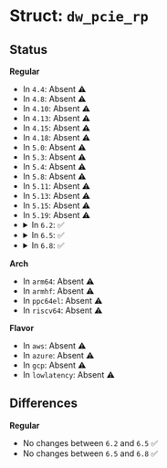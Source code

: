 # Struct: <code>dw_pcie_rp</code>

## Status
<b>Regular</b>
<ul>
<li>
In <code>4.4</code>: Absent ⚠️
</li>
<li>
In <code>4.8</code>: Absent ⚠️
</li>
<li>
In <code>4.10</code>: Absent ⚠️
</li>
<li>
In <code>4.13</code>: Absent ⚠️
</li>
<li>
In <code>4.15</code>: Absent ⚠️
</li>
<li>
In <code>4.18</code>: Absent ⚠️
</li>
<li>
In <code>5.0</code>: Absent ⚠️
</li>
<li>
In <code>5.3</code>: Absent ⚠️
</li>
<li>
In <code>5.4</code>: Absent ⚠️
</li>
<li>
In <code>5.8</code>: Absent ⚠️
</li>
<li>
In <code>5.11</code>: Absent ⚠️
</li>
<li>
In <code>5.13</code>: Absent ⚠️
</li>
<li>
In <code>5.15</code>: Absent ⚠️
</li>
<li>
In <code>5.19</code>: Absent ⚠️
</li>
<li>
<details>
<summary>In <code>6.2</code>: ✅</summary>

```c
struct dw_pcie_rp {
    bool has_msi_ctrl;
    bool cfg0_io_shared;
    u64 cfg0_base;
    void *va_cfg0_base;
    u32 cfg0_size;
    resource_size_t io_base;
    phys_addr_t io_bus_addr;
    u32 io_size;
    int irq;
    const struct dw_pcie_host_ops *ops;
    int msi_irq[8];
    struct irq_domain *irq_domain;
    struct irq_domain *msi_domain;
    dma_addr_t msi_data;
    struct irq_chip *msi_irq_chip;
    u32 num_vectors;
    u32 irq_mask[8];
    struct pci_host_bridge *bridge;
    raw_spinlock_t lock;
    long unsigned int msi_irq_in_use[4];
};
```
</details>
</li>
<li>
<details>
<summary>In <code>6.5</code>: ✅</summary>

```c
struct dw_pcie_rp {
    bool has_msi_ctrl;
    bool cfg0_io_shared;
    u64 cfg0_base;
    void *va_cfg0_base;
    u32 cfg0_size;
    resource_size_t io_base;
    phys_addr_t io_bus_addr;
    u32 io_size;
    int irq;
    const struct dw_pcie_host_ops *ops;
    int msi_irq[8];
    struct irq_domain *irq_domain;
    struct irq_domain *msi_domain;
    dma_addr_t msi_data;
    struct irq_chip *msi_irq_chip;
    u32 num_vectors;
    u32 irq_mask[8];
    struct pci_host_bridge *bridge;
    raw_spinlock_t lock;
    long unsigned int msi_irq_in_use[4];
};
```
</details>
</li>
<li>
<details>
<summary>In <code>6.8</code>: ✅</summary>

```c
struct dw_pcie_rp {
    bool has_msi_ctrl;
    bool cfg0_io_shared;
    u64 cfg0_base;
    void *va_cfg0_base;
    u32 cfg0_size;
    resource_size_t io_base;
    phys_addr_t io_bus_addr;
    u32 io_size;
    int irq;
    const struct dw_pcie_host_ops *ops;
    int msi_irq[8];
    struct irq_domain *irq_domain;
    struct irq_domain *msi_domain;
    dma_addr_t msi_data;
    struct irq_chip *msi_irq_chip;
    u32 num_vectors;
    u32 irq_mask[8];
    struct pci_host_bridge *bridge;
    raw_spinlock_t lock;
    long unsigned int msi_irq_in_use[4];
};
```
</details>
</li>
</ul>
<b>Arch</b>
<ul>
<li>
In <code>arm64</code>: Absent ⚠️
</li>
<li>
In <code>armhf</code>: Absent ⚠️
</li>
<li>
In <code>ppc64el</code>: Absent ⚠️
</li>
<li>
In <code>riscv64</code>: Absent ⚠️
</li>
</ul>
<b>Flavor</b>
<ul>
<li>
In <code>aws</code>: Absent ⚠️
</li>
<li>
In <code>azure</code>: Absent ⚠️
</li>
<li>
In <code>gcp</code>: Absent ⚠️
</li>
<li>
In <code>lowlatency</code>: Absent ⚠️
</li>
</ul>

## Differences
<b>Regular</b>
<ul>
<li>
No changes between <code>6.2</code> and <code>6.5</code> ✅
</li>
<li>
No changes between <code>6.5</code> and <code>6.8</code> ✅
</li>
</ul>
